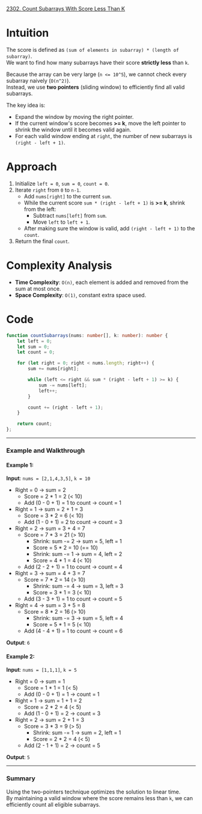 [2302. Count Subarrays With Score Less Than K](https://leetcode.com/problems/count-subarrays-with-score-less-than-k/)

# Intuition

The score is defined as `(sum of elements in subarray) * (length of subarray)`.  
We want to find how many subarrays have their score **strictly less** than `k`.

Because the array can be very large (`n <= 10^5`), we cannot check every subarray naively (`O(n^2)`).  
Instead, we use **two pointers** (sliding window) to efficiently find all valid subarrays.

The key idea is:
- Expand the window by moving the right pointer.
- If the current window's score becomes **>= k**, move the left pointer to shrink the window until it becomes valid again.
- For each valid window ending at `right`, the number of new subarrays is `(right - left + 1)`.

# Approach

1. Initialize `left = 0`, `sum = 0`, `count = 0`.
2. Iterate `right` from `0` to `n-1`.
   - Add `nums[right]` to the current `sum`.
   - While the current score `sum * (right - left + 1)` is **>= k**, shrink from the left:
     - Subtract `nums[left]` from `sum`.
     - Move `left` to `left + 1`.
   - After making sure the window is valid, add `(right - left + 1)` to the `count`.
3. Return the final `count`.

# Complexity Analysis

- **Time Complexity**: `O(n)`, each element is added and removed from the sum at most once.
- **Space Complexity**: `O(1)`, constant extra space used.

# Code

```ts
function countSubarrays(nums: number[], k: number): number {
    let left = 0;
    let sum = 0;
    let count = 0;

    for (let right = 0; right < nums.length; right++) {
        sum += nums[right];

        while (left <= right && sum * (right - left + 1) >= k) {
            sum -= nums[left];
            left++;
        }

        count += (right - left + 1);
    }

    return count;
};

```

---

### **Example and Walkthrough**

#### Example 1:

**Input**: `nums = [2,1,4,3,5]`, `k = 10`

- Right = 0 → sum = 2
  - Score = 2 * 1 = 2 (< 10)
  - Add (0 - 0 + 1) = 1 to count → count = 1
- Right = 1 → sum = 2 + 1 = 3
  - Score = 3 * 2 = 6 (< 10)
  - Add (1 - 0 + 1) = 2 to count → count = 3
- Right = 2 → sum = 3 + 4 = 7
  - Score = 7 * 3 = 21 (> 10)
    - Shrink: sum -= 2 → sum = 5, left = 1
    - Score = 5 * 2 = 10 (== 10)
    - Shrink: sum -= 1 → sum = 4, left = 2
    - Score = 4 * 1 = 4 (< 10)
  - Add (2 - 2 + 1) = 1 to count → count = 4
- Right = 3 → sum = 4 + 3 = 7
  - Score = 7 * 2 = 14 (> 10)
    - Shrink: sum -= 4 → sum = 3, left = 3
    - Score = 3 * 1 = 3 (< 10)
  - Add (3 - 3 + 1) = 1 to count → count = 5
- Right = 4 → sum = 3 + 5 = 8
  - Score = 8 * 2 = 16 (> 10)
    - Shrink: sum -= 3 → sum = 5, left = 4
    - Score = 5 * 1 = 5 (< 10)
  - Add (4 - 4 + 1) = 1 to count → count = 6

**Output**: `6`

#### Example 2:

**Input**: `nums = [1,1,1]`, `k = 5`

- Right = 0 → sum = 1
  - Score = 1 * 1 = 1 (< 5)
  - Add (0 - 0 + 1) = 1 → count = 1
- Right = 1 → sum = 1 + 1 = 2
  - Score = 2 * 2 = 4 (< 5)
  - Add (1 - 0 + 1) = 2 → count = 3
- Right = 2 → sum = 2 + 1 = 3
  - Score = 3 * 3 = 9 (> 5)
    - Shrink: sum -= 1 → sum = 2, left = 1
    - Score = 2 * 2 = 4 (< 5)
  - Add (2 - 1 + 1) = 2 → count = 5

**Output**: `5`

---

### **Summary**

Using the two-pointers technique optimizes the solution to linear time.  
By maintaining a valid window where the score remains less than `k`, we can efficiently count all eligible subarrays.